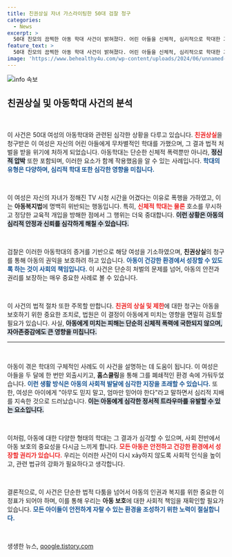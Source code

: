 ```yaml
---
title: 친권상실 자녀 가스라이팅한 50대 검찰 청구
categories:
  - News
excerpt: >
  50대 친모의 끔찍한 아동 학대 사건이 밝혀졌다. 어린 아들을 신체적, 심리적으로 학대한 그녀는 친권을 잃게 되며, 법정에서 그 죄값을 치르게 된다. 지금 클릭해 그녀의 충격적인 범죄를 확인하세요!
feature_text: >
  50대 친모의 끔찍한 아동 학대 사건이 밝혀졌다. 어린 아들을 신체적, 심리적으로 학대한 그녀는 친권을 잃게 되며, 법정에서 그 죄값을 치르게 된다. 지금 클릭해 그녀의 충격적인 범죄를 확인하세요!
image: 'https://www.behealthy4u.com/wp-content/uploads/2024/06/unnamed-file.png'
---
```


<p><img src="https://www.behealthy4u.com/wp-content/uploads/2024/06/unnamed-file.png" alt="info 속보" /></p>

<h2 data-ke-size="size26">친권상실 및 아동학대 사건의 분석</h2>

<p data-ke-size="size16">&nbsp;</p>

<p>이 사건은 50대 여성의 아동학대와 관련된 심각한 상황을 다루고 있습니다. <b><span style="color: #ee2323;">친권상실</span></b>을 청구받은 이 여성은 자신의 어린 아들에게 무차별적인 학대를 가했으며, 그 결과 법적 처벌을 받을 위기에 처하게 되었습니다. 아동학대는 단순한 신체적 폭력뿐만 아니라, <b><span style="background-color: #21538527;">정신적 압박</span></b> 또한 포함되며, 이러한 요소가 함께 작용했음을 알 수 있는 사례입니다. <b><span style="color: #1a5490;">학대의 유형은 다양하며, 심리적 학대 또한 심각한 영향을 미칩니다.</span></b></p>

<p data-ke-size="size16">&nbsp;</p>

<p>이 여성은 자신의 자녀가 정해진 TV 시청 시간을 어겼다는 이유로 폭행을 가하였고, 이는 <b>아동복지법</b>에 명백히 위반되는 행동입니다. 특히, <b><span style="color: #ee2323;">신체적 학대는 물론</span></b> 호소를 무시하고 정당한 교육적 개입을 방해한 점에서 그 행위는 더욱 중대합니다. <b><span style="background-color: #21538527;">이런 상황은 아동의 심리적 안정과 신뢰를 심각하게 해칠 수 있습니다.</span></b></p>

<p data-ke-size="size16">&nbsp;</p>

<p>검찰은 이러한 아동학대의 증거를 기반으로 해당 여성을 기소하였으며, <b>친권상실</b>의 청구를 통해 아동의 권익을 보호하려 하고 있습니다. <b><span style="color: #1a5490;">아동이 건강한 환경에서 성장할 수 있도록 하는 것이 사회의 책임입니다.</span></b> 이 사건은 단순히 처벌의 문제를 넘어, 아동의 안전과 권리를 보장하는 매우 중요한 사례로 볼 수 있습니다.</p>

<p data-ke-size="size16">&nbsp;</p>

<p>이 사건의 법적 절차 또한 주목할 만합니다. <b><span style="color: #ee2323;">친권의 상실 및 제한</span></b>에 대한 청구는 아동을 보호하기 위한 중요한 조치로, 법원은 이 결정이 아동에게 미치는 영향을 면밀히 검토할 필요가 있습니다. 사실, <b><span style="background-color: #21538527;">아동에게 미치는 피해는 단순히 신체적 폭력에 국한되지 않으며, 자아존중감에도 큰 영향을 미칩니다.</span></b></p>

<hr>

<p data-ke-size="size16">&nbsp;</p>

<p>아동이 겪은 학대의 구체적인 사례도 이 사건을 설명하는 데 도움이 됩니다. 이 여성은 아들을 두 달에 한 번만 외출시키고, <b>홈스쿨링</b>을 통해 그를 폐쇄적인 환경 속에 가둬두었습니다. <b><span style="color: #1a5490;">이런 생활 방식은 아동의 사회적 발달에 심각한 지장을 초래할 수 있습니다.</span></b> 또한, 여성은 아이에게 "아무도 믿지 말고, 엄마만 믿어야 한다"라고 말하면서 심리적 지배를 지속한 것으로 드러났습니다. <b><span style="background-color: #21538527;">이는 아동에게 심각한 정서적 트라우마를 유발할 수 있는 요소입니다.</span></b></p>

<p data-ke-size="size16">&nbsp;</p>

<p>이처럼, 아동에 대한 다양한 형태의 학대는 그 결과가 심각할 수 있으며, 사회 전반에서 아동 보호의 중요성을 다시금 느끼게 합니다. <b><span style="color: #ee2323;">모든 아동은 안전하고 건강한 환경에서 성장할 권리가 있습니다.</span></b> 우리는 이러한 사건이 다시 xảy하지 않도록 사회적 인식을 높이고, 관련 법규의 강화가 필요하다고 생각합니다. </p>

<p data-ke-size="size16">&nbsp;</p>

<p>결론적으로, 이 사건은 단순한 법적 다툼을 넘어서 아동의 인권과 복지를 위한 중요한 이정표가 되어야 하며, 이를 통해 우리는 <b>아동 보호</b>에 대한 사회적 책임을 재확인할 필요가 있습니다. <b><span style="color: #1a5490;">모든 아이들이 안전하게 자랄 수 있는 환경을 조성하기 위한 노력이 절실합니다.</span></b></p>

<p data-ke-size="size16">&nbsp;</p>
생생한 뉴스, <a href="https://qoogle.tistory.com" rel="dofollow">qoogle.tistory.com</a>


